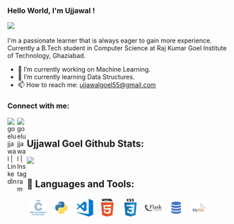 ### Hello World, I'm Ujjawal !

![](https://visitor-badge.laobi.icu/badge?page_id=goelujjawal.goelujjawal)
<!--
**goelujjawal/goelujjawal** is a ✨ _special_ ✨ repository because its `README.md` (this file) appears on your GitHub profile.

Here are some ideas to get you started:

- 🔭 I’m currently working on ...
- 🌱 I’m currently learning ...
- 👯 I’m looking to collaborate on ...
- 🤔 I’m looking for help with ...
- 💬 Ask me about ...
- 📫 How to reach me: ...
- 😄 Pronouns: ...
- ⚡ Fun fact: ...
-->
 I'm a passionate learner that is always eager to gain more experience. Currently a B.Tech student in Computer Science at Raj Kumar Goel Institute of Technology, Ghaziabad.
 
 - 🔭 I’m currently working on Machine Learning.
 - 🌱 I’m currently learning Data Structures.
 - 📫 How to reach me: ujjawalgoel55@gmail.com

### Connect with me:

[<img align="left" background-color:red alt="goelujjawal | LinkedIn" width="22px" src="https://cdn.jsdelivr.net/npm/simple-icons@v3/icons/linkedin.svg" />][linkedin]
[<img align="left" alt="goelujjawal | Instagram" width="22px" src="https://cdn.jsdelivr.net/npm/simple-icons@v3/icons/instagram.svg" />][instagram]

<br>

## Ujjawal Goel Github Stats:
 <img src="https://github-readme-stats.vercel.app/api?username=goelujjawal&&show_icons=true&title_color=ffffff&icon_color=bb2acf&text_color=daf7dc&bg_color=151515">
 
## 🧰 Languages and Tools:
<p align="center">
<img src="https://raw.githubusercontent.com/github/explore/80688e429a7d4ef2fca1e82350fe8e3517d3494d/topics/c/c.png" alt="C" height="40" style="vertical-align:top; margin:4px">
<img src="https://raw.githubusercontent.com/github/explore/80688e429a7d4ef2fca1e82350fe8e3517d3494d/topics/python/python.png" alt="Python" height="40" style="vertical-align:top; margin:4px">
<img src="https://raw.githubusercontent.com/github/explore/80688e429a7d4ef2fca1e82350fe8e3517d3494d/topics/visual-studio-code/visual-studio-code.png" alt="VS Code" height="40" style="vertical-align:top; margin:4px">
<img src="https://raw.githubusercontent.com/github/explore/80688e429a7d4ef2fca1e82350fe8e3517d3494d/topics/html/html.png" alt="HTML5" height="40" style="vertical-align:top; margin:4px">
<img src="https://raw.githubusercontent.com/github/explore/80688e429a7d4ef2fca1e82350fe8e3517d3494d/topics/css/css.png" alt="CSS" height="40" style="vertical-align:top; margin:4px">
<img src="https://raw.githubusercontent.com/github/explore/80688e429a7d4ef2fca1e82350fe8e3517d3494d/topics/flask/flask.png" alt="Flask" height="40" style="vertical-align:top; margin:4px">
<img src="https://raw.githubusercontent.com/github/explore/80688e429a7d4ef2fca1e82350fe8e3517d3494d/topics/sql/sql.png" alt="SQL" height="40" style="vertical-align:top; margin:4px">
<img src="https://raw.githubusercontent.com/github/explore/80688e429a7d4ef2fca1e82350fe8e3517d3494d/topics/mysql/mysql.png" alt="MySQL" height="40" style="vertical-align:top; margin:4px">
</p>

[instagram]: https://instagram.com/ujjawal_goel__
[linkedin]: https://linkedin.com/in/ujjawal-goel-
